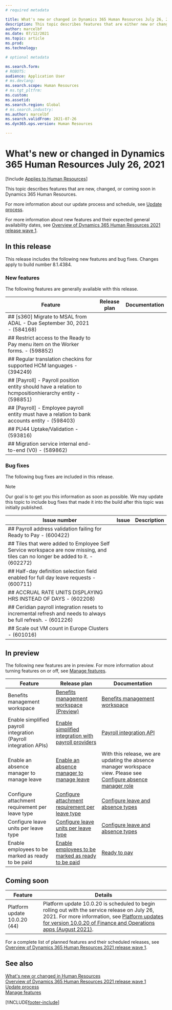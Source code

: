 ```yaml
---
# required metadata

title: What's new or changed in Dynamics 365 Human Resources July 26, 2021
description: This topic describes features that are either new or changed in Microsoft Dynamics 365 Human Resources for July 26, 2021.
author: marcelbf
ms.date: 07/12/2021
ms.topic: article
ms.prod:
ms.technology:

# optional metadata

ms.search.form:
# ROBOTS:
audience: Application User
# ms.devlang:
ms.search.scope: Human Resources
# ms.tgt_pltfrm:
ms.custom:
ms.assetid:
ms.search.region: Global
# ms.search.industry:
ms.author: marcelbf
ms.search.validFrom: 2021-07-26
ms.dyn365.ops.version: Human Resources

---
```


# What's new or changed in Dynamics 365 Human Resources July 26, 2021

[!include [Applies to Human Resources](../includes/applies-to-hr.md)]

This topic describes features that are new, changed, or coming soon in Dynamics 365 Human Resources.

For more information about our update process and schedule, see [Update process](hr-admin-setup-update-process.md).

For more information about new features and their expected general availability dates, see [Overview of Dynamics 365 Human Resources 2021 release wave 1](/dynamics365-release-plan/2021wave1/human-resources/dynamics365-human-resources/).

## In this release

This release includes the following new features and bug fixes. Changes apply to build number 8.1.4384.

### New features

The following features are generally available with this release.

| Feature | Release plan | Documentation |
| --- | --- | --- |
| ## [s360] Migrate to MSAL from ADAL - Due September 30, 2021 - (584168) | | |
| ## Restrict access to the Ready to Pay menu item on the Worker forms. - (598852) | | |
| ## Regular translation checkins for supported HCM languages - (394249) | | |
| ## [Payroll] - Payroll position entity should have a relation to hcmpositionhierarchy entity - (598851) | | |
| ## [Payroll] - Employee payroll entity must have a relation to bank accounts entity - (598403) | | |
| ## PU44 Uptake/Validation - (593816) | | |
| ## Migration service internal end-to-end (V0) - (589862) | | |


### Bug fixes

The following bug fixes are included in this release.

> [!NOTE]
> Our goal is to get you this information as soon as possible. We may update this topic to include bug fixes that made it into the build after this topic was initially published.

| Issue number | Issue |  Description |
| --- | --- | --- |
| ## Payroll address validation failing for Ready to Pay - (600422) | | |
| ## Tiles that were added to Employee Self Service workspace are now missing, and tiles can no longer be added to it. - (602272) | | |
| ## Half-day definition selection field enabled for full day leave requests - (600711) | | |
| ## ACCRUAL RATE UNITS DISPLAYING HRS INSTEAD OF DAYS  - (602208) | | |
| ## Ceridian payroll integration resets to incremental refresh and needs to always be full refresh. - (601226) | | |
| ## Scale out VM count in Europe Clusters - (601016) | | |


## In preview

The following new features are in preview. For more information about turning features on or off, see [Manage features](hr-admin-manage-features.md).

| Feature | Release plan | Documentation |
| --- | --- | --- |
| Benefits management workspace | [Benefits management workspace (Preview)](/dynamics365-release-plan/2020wave2/human-resources/dynamics365-human-resources/benefits-management-workspace) | [Benefits management workspace](hr-benefits-management-workspace.md) |
| Enable simplified payroll integration (Payroll integration APIs) | [Enable simplified integration with payroll providers](/dynamics365-release-plan/2021wave1/human-resources/dynamics365-human-resources/enable-simplified-integration-payroll-providers) | [Payroll integration API](hr-admin-integration-payroll-api-introduction.md)|
|  Enable an absence manager to manage leave | [Enable an absence manager to manage leave](/dynamics365-release-plan/2021wave1/human-resources/dynamics365-human-resources/enable-absence-manager-manage-leave) | With this release, we are updating the absence manager workspace view. Please see [Configure absence manager role](https://go.microsoft.com/fwlink/?linkid=2168107)|
|  Configure attachment requirement per leave type | [Configure attachment requirement per leave type](/dynamics365-release-plan/2021wave1/human-resources/dynamics365-human-resources/mandate-attachments-specific-leave-types) |[Configure leave and absence types](https://go.microsoft.com/fwlink/?linkid=2168108)|
|  Configure leave units per leave type | [Configure leave units per leave type](/dynamics365-release-plan/2021wave1/human-resources/dynamics365-human-resources/configure-leave-units-per-leave-type) |[Configure leave and absence types](https://go.microsoft.com/fwlink/?linkid=2168215)|
| Enable employees to be marked as ready to be paid | [Enable employees to be marked as ready to be paid](/dynamics365-release-plan/2021wave1/human-resources/dynamics365-human-resources/enable-employees-be-marked-as-ready-pay) | [Ready to pay](/dynamics365/human-resources/hr-compensation-payroll) |

## Coming soon

| Feature | Details |
| --- | --- |
| Platform update 10.0.20 (44) | Platform update 10.0.20 is scheduled to begin rolling out with the service release on July 26, 2021. For more information, see [Platform updates for version 10.0.20 of Finance and Operations apps (August 2021)](/dynamics365/fin-ops-core/dev-itpro/get-started/whats-new-platform-updates-10-0-20). |

For a complete list of planned features and their scheduled releases, see [Overview of Dynamics 365 Human Resources 2021 release wave 1](/dynamics365-release-plan/2021wave1/human-resources/dynamics365-human-resources/).

## See also

[What's new or changed in Human Resources](hr-admin-whats-new.md)</br>
[Overview of Dynamics 365 Human Resources 2021 release wave 1](/dynamics365-release-plan/2021wave1/human-resources/dynamics365-human-resources/)</br>
[Update process](hr-admin-setup-update-process.md)</br>
[Manage features](hr-admin-manage-features.md)

[!INCLUDE[footer-include](../includes/footer-banner.md)]
